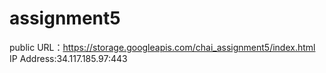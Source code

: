 # assignment5

public URL：https://storage.googleapis.com/chai_assignment5/index.html
IP Address:34.117.185.97:443
